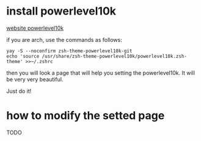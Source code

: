 # install powerlevel10k

[website powerlevel10k](https://github.com/romkatv/powerlevel10k?tab=readme-ov-file#manual)

if you are arch, use the commands as follows:
```shell
yay -S --noconfirm zsh-theme-powerlevel10k-git
echo 'source /usr/share/zsh-theme-powerlevel10k/powerlevel10k.zsh-theme' >>~/.zshrc
```

then you will look a page that will help you setting the powerlevel10k. It will be very very beautiful. 

Just do it!


# how to modify the setted page

TODO